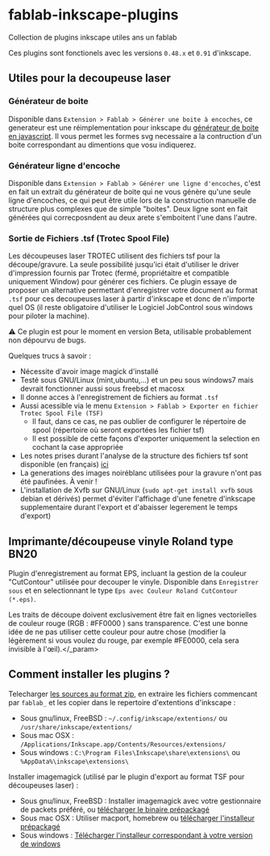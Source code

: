 fablab-inkscape-plugins
=======================

Collection de plugins inkscape utiles ans un fablab

Ces plugins sont fonctionels avec les versions `0.48.x` et `0.91` d'inkscape.

## Utiles pour la decoupeuse laser

### Générateur de boite
Disponible dans `Extension > Fablab > Générer une boite à encoches`, ce generateur est une réimplementation pour inkscape du [générateur de boite en javascript](http://cyberweb.cite-sciences.fr/fablab/tools/svg-box-generator/). Il vous permet les formes svg necessaire a la contruction d'un boite correspondant au dimentions que vosu indiquerez.

### Générateur ligne d'encoche
Disponible dans `Extension > Fablab > Générer une ligne d'encoches`, c'est en fait un extrait du générateur de boite qui ne vous génère qu'une seule ligne d'encoches, ce qui peut être utile lors de la construction manuelle de structure plus complexes que de simple "boites". Deux ligne sont en fait générées qui correcposndent au deux arete s'emboitent l'une dans l'autre.

### Sortie de Fichiers .tsf (Trotec Spool File)
Les découpeuses laser TROTEC utilisent des fichiers tsf pour la découpe/gravure. La seule possibilité jusqu'ici était d'utiliser le driver d'impression fournis par Trotec (fermé, propriétaitre et compatible uniquement Window) pour générer ces fichiers. Ce plugin essaye de proposer un alternative permettant d'enregistrer votre document au format `.tsf` pour ces decoupeuses laser à partir d'inkscape et donc de n'importe quel OS (il reste obligatoire d'utiliser le Logiciel JobControl sous windows pour piloter la machine).

⚠ Ce plugin est pour le moment en version Beta, utilisable probablement non dépourvu de bugs. 

Quelques trucs à savoir : 
* Nécessite d'avoir image magick d'installé
* Testé sous GNU/Linux (mint,ubuntu,...) et un peu sous windows7 mais devrait fonctionner aussi sous freebsd et macosx
* Il donne acces à l'enregistrement de fichiers au format `.tsf`
* Aussi acessible via le menu `Extension > Fablab > Exporter en fichier Trotec Spool File (TSF)`
  * Il faut, dans ce cas, ne pas oublier de configurer le répertoire de spool (répertoire où seront exportées les fichier tsf)
  * Il est possible de cette façons d'exporter uniquement la selection en cochant la case appropriée
* Les notes prises durant l'analyse de la structure des fichiers tsf sont disponible (en français) [ici](http://carrefour-numerique.cite-sciences.fr/fablab/wiki/doku.php?id=machines:decoupe_laser:tsf)
* La generations des images noiréblanc utilisées pour la gravure n'ont pas été paufinées. À venir !
* L'installation de Xvfb sur GNU/Linux (`sudo apt-get install xvfb` sous debian et dérivés) permet d'éviter l'affichage d'une fenetre d'inkscape supplementaire durant l'export et d'abaisser legerement le temps d'export)

## Imprimante/découpeuse vinyle Roland type BN20
Plugin d'enregistrement au format EPS, incluant la gestion de la couleur "CutContour" utilisée pour decouper le vinyle.
Disponible dans `Enregistrer sous` et en selectionnant le type `Eps avec Couleur Roland CutContour (*.eps)`. 

Les traits de découpe doivent exclusivement être fait en lignes vectorielles de couleur rouge (RGB : #FF0000 ) sans transparence. 
C'est une bonne idée de ne pas utiliser cette couleur pour autre chose (modifier la légèrement si vous voulez du rouge, par exemple #FE0000, cela sera invisible à l'œil).</_param>


## Comment installer les plugins ?
Telecharger [les sources au format zip](https://github.com/bumblebeefr/fablab-inkscape-plugins/archive/master.zip), en extraire les fichiers commencant par  `fablab_` et les copier dans le repertoire d'extentions d'inkscape : 
* Sous gnu/linux, FreeBSD : `~/.config/inkscape/extentions/` ou `/usr/share/inkscape/extentions/`
* Sous mac OSX : `/Applications/Inkscape.app/Contents/Resources/extensions/`
* Sous windows : `C:\Program Files\Inkscape\share\extensions\` ou `%AppData%\inkscape\extensions\`

Installer imagemagick (utilisé par le plugin d'export au format TSF pour découpeuses laser) :
* Sous gnu/linux, FreeBSD : Installer imagemagick avec votre gestionnaire de packets préféré, ou [télécharger le binaire prépackagé](http://www.imagemagick.org/script/binary-releases.php#unix)
* Sous mac OSX : Utiliser macport, homebrew ou [télécharger l'installeur prépackagé](http://www.imagemagick.org/script/binary-releases.php#macosx)
* Sous windows : [Télécharger l'installeur correspondant à votre version de windows](http://www.imagemagick.org/script/binary-releases.php#windows)
